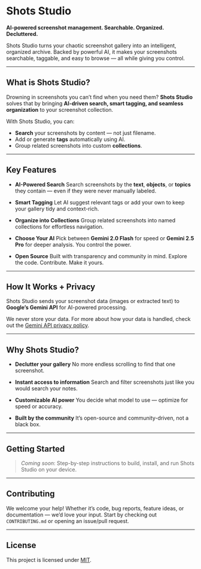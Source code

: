 # Shots Studio

**AI-powered screenshot management. Searchable. Organized. Decluttered.**

Shots Studio turns your chaotic screenshot gallery into an intelligent, organized archive. Backed by powerful AI, it makes your screenshots searchable, taggable, and easy to browse — all while giving you control.

---

## What is Shots Studio?

Drowning in screenshots you can’t find when you need them?
**Shots Studio** solves that by bringing **AI-driven search, smart tagging, and seamless organization** to your screenshot collection.

With Shots Studio, you can:

* **Search** your screenshots by content — not just filename.
* Add or generate **tags** automatically using AI.
* Group related screenshots into custom **collections**.

---

## Key Features

* **AI-Powered Search**
  Search screenshots by the **text**, **objects**, or **topics** they contain — even if they were never manually labeled.

* **Smart Tagging**
  Let AI suggest relevant tags or add your own to keep your gallery tidy and context-rich.

* **Organize into Collections**
  Group related screenshots into named collections for effortless navigation.

* **Choose Your AI**
  Pick between **Gemini 2.0 Flash** for speed or **Gemini 2.5 Pro** for deeper analysis. You control the power.

* **Open Source**
  Built with transparency and community in mind. Explore the code. Contribute. Make it yours.

---

## How It Works + Privacy

Shots Studio sends your screenshot data (images or extracted text) to **Google’s Gemini API** for AI-powered processing.

We never store your data. For more about how your data is handled, check out the [Gemini API privacy policy](https://ai.google.dev/gemini-api/terms).

---

## Why Shots Studio?

* **Declutter your gallery**
  No more endless scrolling to find that one screenshot.

* **Instant access to information**
  Search and filter screenshots just like you would search your notes.

* **Customizable AI power**
  You decide what model to use — optimize for speed or accuracy.

* **Built by the community**
  It’s open-source and community-driven, not a black box.

---

## Getting Started

> *Coming soon*: Step-by-step instructions to build, install, and run Shots Studio on your device.

---

## Contributing

We welcome your help! Whether it’s code, bug reports, feature ideas, or documentation — we’d love your input.
Start by checking out `CONTRIBUTING.md` or opening an issue/pull request.

---

## License

This project is licensed under [MIT](LICENSE).

